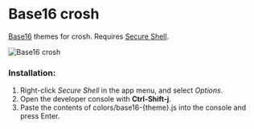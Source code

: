 # Base16 crosh
[Base16](https://www.github.com/chriskempson/base16) themes for crosh.
Requires [Secure Shell](https://chrome.google.com/webstore/detail/secure-shell/pnhechapfaindjhompbnflcldabbghjo).

![Base16 crosh](https://raw.github.com/philj56/base16-crosh/master/base16-crosh.png)

### Installation:
1. Right-click *Secure Shell* in the app menu, and select *Options*.
2. Open the developer console with **Ctrl-Shift-j**.
3. Paste the contents of colors/base16-{theme}.js into the console and press Enter. 

